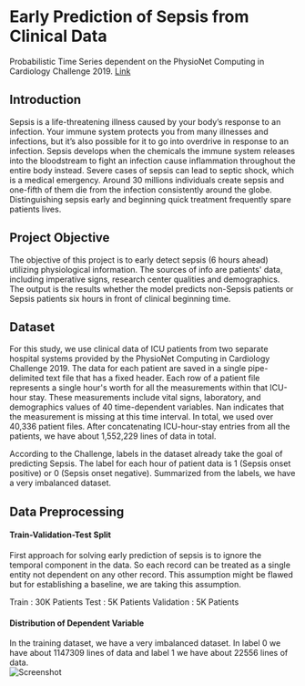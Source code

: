 # Early Prediction of Sepsis from Clinical Data
Probabilistic Time Series dependent on the PhysioNet Computing in Cardiology Challenge 2019. [Link](https://physionet.org/content/challenge-2019/1.0.0/)

## Introduction
Sepsis is a life-threatening illness caused by your body’s response to an infection. Your immune system protects you from many illnesses and infections, but it’s also possible for it to go into overdrive in response to an infection. Sepsis develops when the chemicals the immune system releases into the bloodstream to fight an infection cause inflammation throughout the entire body instead. Severe cases of sepsis can lead to septic shock, which is a medical emergency. Around 30 millions individuals create sepsis and one-fifth of them die from the infection consistently around the globe. Distinguishing sepsis early and beginning quick treatment frequently spare patients lives.

## Project Objective
The objective of this project is to early detect sepsis (6 hours ahead) utilizing physiological information. The sources of info are patients' data, including imperative signs, research center qualities and demographics. The output is the results whether the model predicts non-Sepsis patients or Sepsis patients six hours in front of clinical beginning time.

## Dataset
For this study, we use clinical data of ICU patients from two separate hospital systems provided by the PhysioNet Computing in Cardiology Challenge 2019. The data for each patient are saved in a single pipe-delimited text file that has a fixed header. Each row of a patient file represents a single hour's worth for all the measurements within that ICU-hour stay. These measurements include vital signs, laboratory, and demographics values of 40 time-dependent variables. Nan indicates that the measurement is missing at this time interval. In total, we used over 40,336 patient files. After concatenating ICU-hour-stay entries from all the patients, we have about 1,552,229 lines of data in total.

According to the Challenge, labels in the dataset already take the goal of predicting Sepsis. The label for each hour of patient data is 1 (Sepsis onset positive) or 0 (Sepsis onset negative). Summarized from the labels, we have a very imbalanced dataset.

## Data Preprocessing
#### Train-Validation-Test Split
First approach for solving early prediction of sepsis is to ignore the temporal component in the data. So each record can be treated as a single entity not dependent on any other record. This assumption might be flawed but for establishing a baseline, we are taking this assumption.<br/>

Train : 30K Patients Test : 5K Patients Validation : 5K Patients
#### Distribution of Dependent Variable
In the training dataset, we have a very imbalanced dataset. In label 0 we have about 1147309 lines of data and label 1 we have about 22556 lines of data.<br/>
![Screenshot](img.JGP)
